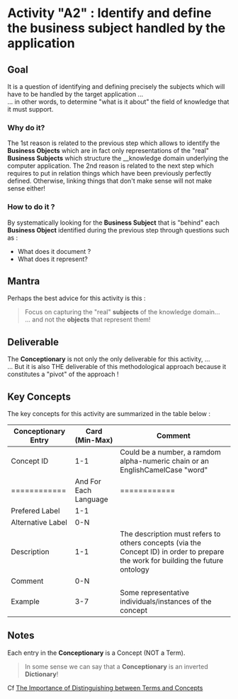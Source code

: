 # Activity "A2" : Identify and define the business subject handled by the application

## Goal
It is a question of identifying and defining precisely the subjects which will have to be handled by the target application ...   
... in other words, to determine "what is it about" the field of knowledge that it must support.

### Why do it?
The 1st reason is related to the previous step which allows to identify the __Business Objects__ which are in fact only representations of the "real" __Business Subjects__ which structure the __knowledge domain underlying the computer application.
The 2nd reason is related to the next step which requires to put in relation things which have been previously perfectly defined. Otherwise, linking things that don't make sense will not make sense either!

### How to do it ?
By systematically looking for the __Business Subject__ that is "behind" each __Business Object__ identified during the previous step through questions such as :
* What does it document ?
* What does it represent?

## Mantra
Perhaps the best advice for this activity is this : 
> Focus on capturing the "real" __subjects__ of the knowledge domain...     
... and not the __objects__ that represent them!

## Deliverable
The __Conceptionary__ is not only the only deliverable for this activity, ...   
... But it is also THE deliverable of this methodological approach because it constitutes a "pivot" of the approach !   
 
## Key Concepts
The key concepts for this activity are summarized in the table below :

<table>
    <thead>
        <tr>
            <th>Conceptionary Entry</th>
            <th>Card (Min-Max)</th>
            <th>Comment</th>
        </tr>
    </thead>
    <tbody>
        <tr>
            <td>Concept ID</td>
            <td>1-1</td>
            <td>Could be a number, a ramdom alpha-numeric chain or an EnglishCamelCase "word"</td>
        </tr>
          <tr>
            <td>============</td>
            <td>And For Each Language</td>
            <td>============</td>
        </tr>
        <tr>
            <td>Prefered Label</td>
            <td>1-1</td>
            <td></td>
        </tr>
        <tr>
            <td>Alternative Label</td>
            <td>0-N</td>
            <td></td>
        </tr>
        <tr>
            <td>Description</td>
            <td>1-1</td>
            <td>The description must refers to others concepts (via the Concept ID) in order to prepare the work for building the future ontology</td>
        </tr>
        <tr>
            <td>Comment</td>
            <td>0-N</td>
            <td></td>
        </tr>
        <tr>
            <td>Example</td>
            <td>3-7</td>
            <td>Some representative individuals/instances of the concept</td>
        </tr>
    </tbody>
</table>

## Notes
Each entry in the __Conceptionary__ is a Concept (NOT a Term).
> In some sense we can say that a __Conceptionary__ is an inverted __Dictionary__!

Cf <a href="https://www.semanticarts.com/the-importance-of-distinguishing-between-terms-and-concepts/">The Importance of Distinguishing between Terms and Concepts</a> 
